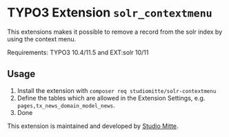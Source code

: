 # TYPO3 Extension `solr_contextmenu`

This extensions makes it possible to remove a record from the solr index by using the context menu.

Requirements: TYPO3 10.4/11.5 and EXT:solr 10/11

## Usage

1. Install the extension with `composer req studiomitte/solr-contextmenu`
2. Define the tables which are allowed in the Extension Settings, e.g. `pages,tx_news_domain_model_news`.
3. Done

This extension is maintained and developed by [Studio Mitte](https://studiomitte.com/).